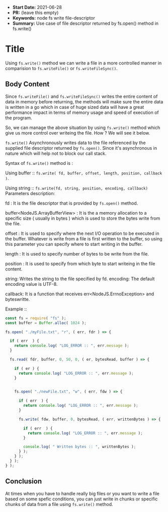 * **Start Date:** 2021-06-28
* **PR:** (leave this empty)
* **Keywords:** node fs write file-descriptor 
* **Summary:** Use case of file descriptor returned by fs.open() method in fs.write()

# Title

Using `fs.write()` method we can write a file in a more controlled manner in comparision to `fs.writeFile()` or `fs.writeFileSync()`.

## Body Content

Since `fs.writeFile()` and `fs.writeFileSync()` writes the entire content of data in memory before returning, the methods will make sure the entire data is written in a go which in case of huge sized data will have a great performance impact in terms of memory usage and speed of execution of the program.

So, we can manage the above situation by using `fs.write()` method which give us more control over writeing the file. How ? We will see it below.

`fs.write()` Asynchronously writes data to the file referenced by the supplied file descriptor returned by `fs.open()`. Since it's asynchronous in nature which will help not to block our call stack.

Syntax of `fs.write()` method is : 

  Using buffer ::
  `fs.write( fd, buffer, offset, length, position, callback )`.

  Using string ::
  `fs.write(fd, string, position, encoding, callback)`
Parameters description:

fd<number> : It is the file descriptor that is provided by `fs.open()` method.

buffer<NodeJS.ArrayBufferView> : It is the a memory allocation to a specific size ( usually in bytes ) which is used to store the bytes write from the file.

offset<number> : It is used to specify where the next I/O operation to be executed in the buffer. Whatever is write from a file is first written to the buffer, so using this parameter you can specify where to start writing in the buffer.

length<number> : It is used to specify number of bytes to be write from the file.

position<number> : It is used to specify from which byte to start writeing in the file content.

string: Writes the string to the file specified by fd.
encoding: The default encoding value is UTF-8.

callback: It is a function that receives err<NodeJS.ErrnoException> and byteswritte<number>.


Example ::

```js
const fs = require( "fs" );
const buffer = Buffer.alloc( 1024 );

fs.open( "./myFile.txt", "r", ( err, fdr ) => {

  if ( err  ) {
    return console.log( "LOG_ERROR :: ", err.message );
  }

  fs.read( fdr, buffer, 0, 50, 0, ( er, bytesRead, buffer ) => {

    if ( er ) {
      return console.log( "LOG_ERROR :: ", err.message );
    }

    
    fs.open( "./newFile.txt", "w", ( err, fdw ) => {

      if ( err  ) {
        return console.log( "LOG_ERROR :: ", err.message );
      }

      fs.write( fdw, buffer, 0, bytesRead, ( err, writtenBytes ) => {

        if ( err  ) {
          return console.log( "LOG_ERROR :: ", err.message );
        }

        console.log( " Written bytes :: ", writtenBytes );
      } );
    } );
  } );
} );
```
## Conclusion

At times when you have to handle really big files or you want to write a file based on some spefic conditions, you can just write in chunks or specific chunks of data from a file using `fs.write()` method.
